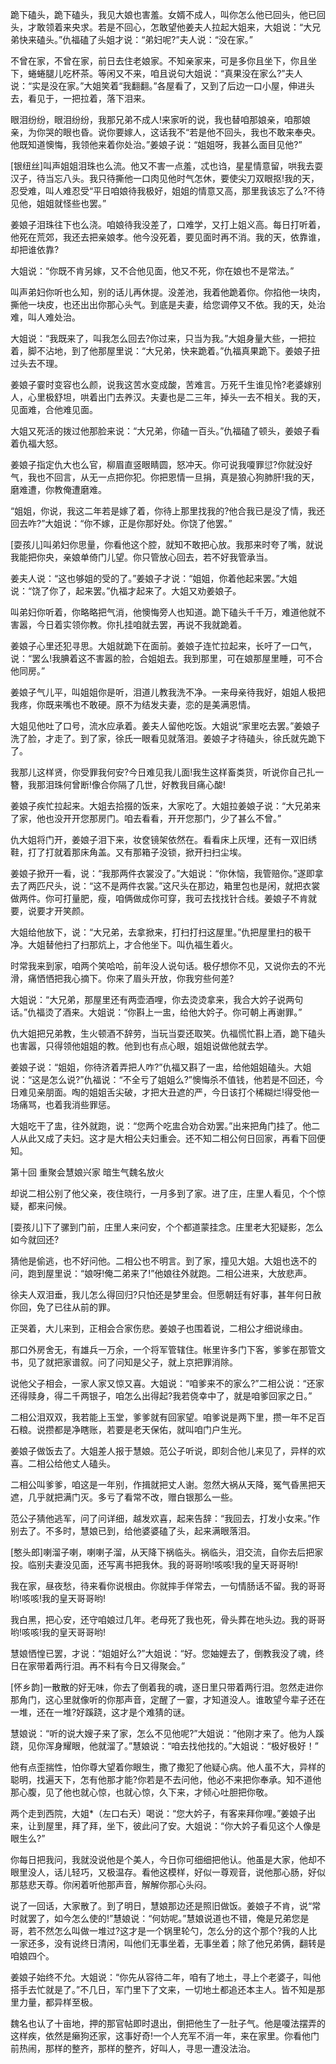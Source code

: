 <!-- { "loadSidebar": true } -->
跪下磕头，跪下磕头，我见大娘也害羞。女婿不成人，叫你怎么他已回头，他已回头，才敢领着来央求。若是不回心，怎敢望他姜夫人拉起大姐来，大姐说：“大兄弟快来磕头。”仇福磕了头姐才说：“弟妇呢?”夫人说：“没在家。”

不曾在家，不曾在家，前日去住老娘家。不知亲家来，可是多你且坐下，你且坐下，蜷蜷腿儿吃杯茶。等闲又不来，咱且说句大姐说：“真果没在家么?”夫人说：“实是没在家。”大姐笑着“我翻翻。”各屋看了，又到了后边一口小屋，伸进头去，看见于，一把拉着，落下泪来。

眼泪纷纷，眼泪纷纷，我那兄弟不成人!来家听的说，我也替咱那娘亲，咱那娘亲，为你哭的眼也昏。说你要嫁人，这话我不“若是他不回头，我也不敢来奉央。他既知道懊悔，我领他来着你处治。”姜娘子说：“姐姐呀，我甚么面目见他?”

[银纽丝]叫声姐姐泪珠也么流。他又不害一点羞，忒也诌，星星情意留，哄我去耍汉子，待当忘八头。我只待撕他一口肉见他时气怎休，要使尖刀双眼抠!我的天，忍受难，叫人难忍受“平日咱娘待我极好，姐姐的情意又高，那里我该忘了么?不待见他，姐姐就怪些也罢。”

姜娘子泪珠往下也么浇。咱娘待我没差了，口难学，又打上姐义高。每日打听着，他死在荒郊，我还去把亲娘孝。他今没死着，要见面时再不消。我的天，依靠谁，却把谁依靠?

大姐说：“你既不肯另嫁，又不合他见面，他又不死，你在娘也不是常法。”

叫声弟妇你听也么知，别的话儿再休提。没差池，我着他跪着你。你掐他一块肉，撕他一块皮，也还出出你那心头气。到底是夫妻，给您调停又不依。我的天，处治难，叫人难处治。

大姐说：“我既来了，叫我怎么回去?你过来，只当为我。”大姐身量大些，一把拉着，脚不沾地，到了他那屋里说：“大兄弟，快来跪着。”仇福真果跪下。姜娘子扭过头去不理。

姜娘子霎时变容也么颜，说我这苦水变成酸，苦难言。万死千生谁见怜?老婆嫁别人，心里极舒坦，哄着出门去养汉。夫妻也是二三年，掉头一去不相关。我的天，见面难，合他难见面。

大姐又死活的拨过他那脸来说：“大兄弟，你磕一百头。”仇福磕了顿头，姜娘子看着仇福大怒。

姜娘子指定仇大也么官，柳眉直竖眼睛圆，怒冲天。你可说我嗄罪愆?你就没好气，我也不回言，从无一点把你犯。你把恩情一旦捐，真是狼心狗肺肝!我的天，磨难遭，你教俺遭磨难。

“姐姐，你说，我这二年若是嫁了着，你待上那里找我的?他合我已是没了情，我还回去咋?”大姐说：“你不嫁，正是你那好处。你饶了他罢。”

[耍孩儿]叫弟妇你思量，你看他这个腔，就知不敢把心放。我那来时夸了嘴，就说我能把你央，亲娘单倚门儿望。你只管放心回去，若不好我管承当。

姜夫人说：“这也够姐的受的了。”姜娘子才说：“姐姐，你着他起来罢。”大姐说：“饶了你了，起来罢。”仇福才起来了。大姐又劝姜娘子。

叫弟妇你听着，你略略把气消，他懊悔旁人也知道。跪下磕头千千万，难道他就不害嚣，今日着实领你教。你扎挂咱就去罢，再说不我就跪着。

姜娘子心里还犯寻思。大姐就跪下在面前。姜娘子连忙拉起来，长吁了一口气，说：“罢么!我腆着这不害嚣的脸，合姐姐去。我到那里，可在娘那屋里睡，可不合他同房。”

姜娘子气儿平，叫姐姐你是听，泪道儿教我洗不净。一来母亲待我好，姐姐人极把我疼，你既来嘴也不敢硬。原不为结发夫妻，恋的是美满恩情。

大姐见他吐了口号，流水应承着。姜夫人留他吃饭。大姐说“家里吃去罢。”姜娘子洗了脸，才走了。到了家，徐氏一眼看见就落泪。姜娘子才待磕头，徐氏就先跪下了。

我那儿这样贤，你受罪我何安?今日难见我儿面!我生这样畜类货，听说你自己扎一簪，我那泪珠何曾断!像合你隔了几世，好教我目痛心酸!

姜娘子疾忙拉起来。大姐去拾掇的饭来，大家吃了。大姐拉姜娘子说：“大兄弟来了家，他也没开开您那房门。咱去看看，开开您那门，少了甚么不曾。”

仇大姐将门开，姜娘子泪下来，妆奁镜架依然在。看看床上灰埋，还有一双旧绣鞋，打了打就着那床角盖。又有那箱子没锁，掀开扫扫尘埃。

姜娘子掀开一看，说：“我那两件衣裳没了。”大姐说：“你休恼，我管赔你。”遂即拿去了两匹尺头，说：“这不是两件衣裳。”这尺头在那边，箱里包也是闲，就把衣裳做两件。你可打量肥，瘦，咱俩做成你可穿，我可去找找针合线。姜娘子不肯就要，说要才开笑颜。

大姐给他放下，说：“大兄弟，去拿掀来，打扫打扫这屋里。”仇把屋里扫的极干净。大姐替他扫了扫那炕上，才合他坐下。叫仇福生着火。

时常我来到家，咱两个笑哈哈，前年没人说句话。极仔想你不见，又说你去的不光滑，痛恓恓把我心摘下。你来了眉头开放，你我穷些何差?

大姐说：“大兄弟，那屋里还有两壶酒哩，你去烫烫拿来，我合大妗子说两句话。”仇福烫了酒来。大姐说：“你斟上一盅，给他大妗子。你可朝上再谢罪。”

仇大姐把兄弟教，生火顿酒不辞劳，当玩当耍还取笑。仇福慌忙斟上酒，跪下磕头也害嚣，只得领他姐姐的教。他到也有点心眼，姐姐说做他就去学。

姜娘子说：“姐姐，你待济着弄把人咋?”仇福又斟了一盅，给他姐姐磕头。大姐说：“这是怎么说?”仇福说：“不全亏了姐姐么?”懊悔杀不值钱，他若是不回还，今日难见亲朋面。啕的姐姐舌尖破，才把大丑遮的严，今日该打个稀糊烂!得受他一场痛骂，也着我消些罪惩。

大姐吃干了盅，往外就跑，说：“您两个吃盅合劝合劝罢。”出来把角门挂了。他二人从此又成了夫妇。这才是大相公夫妇重会。还不知二相公何日回家，再看下回便知。

第十回  重聚会慧娘兴家  暗生气魏名放火

却说二相公别了他父亲，夜住晓行，一月多到了家。进了庄，庄里人看见，个个惊疑，都来问候。

[耍孩儿]下了骡到门前，庄里人来问安，个个都道蒙挂念。庄里老大犯疑影，怎么如今就回还?

猜他是偷逃，也不好问他。二相公也不明言。到了家，撞见大姐。大姐也迭不的问，跑到屋里说：“娘呀!俺二弟来了!”他娘往外就跑。二相公进来，大放悲声。

徐夫人双泪垂，我儿怎么得回归?只怕还是梦里会。但愿朝廷有好事，甚年何日赦你回，免了已往从前的罪。

正哭着，大儿来到，正相会合家伤悲。姜娘子也围着说，二相公才细说缘由。

那口外房舍无，有雄兵一万余，一个将军管辖住。帐里许多门下客，爹爹在那管文书，见了就把家谱叙。问了问知是父子，就上京把罪消除。

说他父子相会，一家人家又惊又喜。大姐说：“咱爹来不的家么?”二相公说：“还家还得赎身，得二千两银子，咱怎么出得起?我若侥幸中了，就是咱爹回家之日。”

二相公泪双双，我若能上玉堂，爹爹就有回家望。咱爹说是两下里，攒一年不足百石粮。说攒都是净瞎账，若要是老天保佑，就叫咱门户生光。

姜娘子做饭去了。大姐差人报于慧娘。范公子听说，即刻合他儿来见了，异样的欢喜。二相公给他丈人磕头。

二相公叫爹爹，咱这是一年别，作揖就把丈人谢。忽然大祸从天降，冤气昏黑把天遮，几乎就把满门灭。多亏了看常不改，赠白银那么一些。

范公子猜他逃军，问了问详细，越发欢喜，起来告辞：“我回去，打发小女来。”作别去了。不多时，慧娘已到，给他婆婆磕了头，起来满眼落泪。

[憨头郎]喇溜子喇，喇喇子溜，从天降下祸临头。祸临头，泪交流，自你去后把家投。临别夫妻没见面，还写离书把我休。我的哥哥哟!咳咳!我的皇天哥哥哟!

我在家，昼夜愁，待来看你说根由。你就摔手佯常去，一句情肠话不留。我的哥哥哟!咳咳!我的皇天哥哥哟!

我白黑，把心安，还守咱娘过几年。老母死了我也死，骨头葬在地头边。我的哥哥哟!咳咳!我的皇天哥哥哟!

慧娘恓惶已罢，才说：“姐姐好么?”大姐说：“好。您妯娌去了，倒教我没了魂，终日在家带着两行泪。再不料有今日又得聚会。”

[怀乡韵]一散散的好无味，你去了倒着我的魂，逐日里只带着两行泪。忽然走进你那角门，这心里就像听的你那声音，定醒了一霎，才知道没人。谁敢望今辈子还在一堆，还在一堆?好蹊跷，这才是个难猜的谜。

慧娘说：“听的说大嫂子来了家，怎么不见他呢?”大姐说：“他刚才来了。他为人蹊跷，见你浑身耀眼，他就溜了。”慧娘说：“咱去找他找的。”大姐说：“极好极好！”

他有点歪揣性，怕你尊大望着你眼生，撒了撒犯了他疑心病。他人虽不大，异样的聪明，找遍天下，怎有他那才能?你若是不去问他，他必不来把你奉承。知不道他那心腹，见了他也就心惊，也就心惊，久下来，才倾心吐胆把你敬。

两个走到西院，大姐*（左口右夭）喝说：“您大妗子，有客来拜你哩。”姜娘子出来，让到屋里，拜了拜，坐下，彼此问了安。大姐说：“你大妗子看见这个人像是眼生么?”

你每日把我问，我就没说他是个美人，今日你可细细把他认。他虽是大家，他却不眼里没人，话儿轻巧，又极温存。看他这模样，好似一尊观音，说他那心肠，好似那慈悲天尊。你闲着听他那声音，解解你那心头闷。

说了一回话，大家散了。到了明日，慧娘那边还是照旧做饭。姜娘子不肯，说“常时就罢了，如今怎么使的!”慧娘说：“何妨呢。”慧娘说道也不错，俺是兄弟您是哥，若不然怎么叫做一堆过?这才是一个锅里轮勺，怎么分的这个那个?我的人比一家还多，没有说终日清闲，叫他们无事坐着，无事坐着；除了他兄弟俩，翻转是咱娘四个。

姜娘子始终不允。大姐说：“你先从容待二年，咱有了地土，寻上个老婆子，叫他搭手去忙就是了。”不几日，军门里下了文来，一切地土都追还本主人。皆不知是那里力量，都异样至极。

魏名也认了十亩地，押的那官帖即时退出，倒把他生了一肚子气。他是嗄法摆弄的这样疾，依然是癞狗还家，这事好奇!一个人充军不消一年，来在家里。你看他门前热闹，那样的整齐，那样的整齐，好叫人，寻思一遭没法治。

